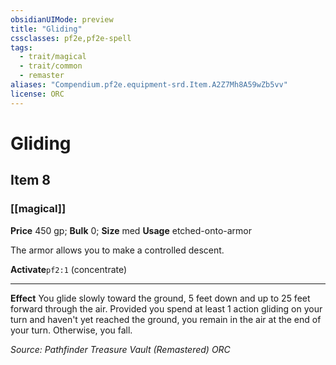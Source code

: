 ```yaml
---
obsidianUIMode: preview
title: "Gliding"
cssclasses: pf2e,pf2e-spell
tags:
  - trait/magical
  - trait/common
  - remaster
aliases: "Compendium.pf2e.equipment-srd.Item.A2Z7Mh8A59wZb5vv"
license: ORC
---
```

# Gliding
## Item 8
### [[magical]]


**Price** 450 gp; 
**Bulk** 0; **Size** med
**Usage** etched-onto-armor

The armor allows you to make a controlled descent.

**Activate**`pf2:1` (concentrate)

* * *

**Effect** You glide slowly toward the ground, 5 feet down and up to 25 feet forward through the air. Provided you spend at least 1 action gliding on your turn and haven't yet reached the ground, you remain in the air at the end of your turn. Otherwise, you fall.

*Source: Pathfinder Treasure Vault (Remastered)*
*ORC*